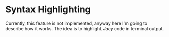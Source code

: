 # Syntax Highlighting

Currently, this feature is not implemented, anyway here I'm going to describe how it works.
The idea is to highlight _Jacy_ code in terminal output.
